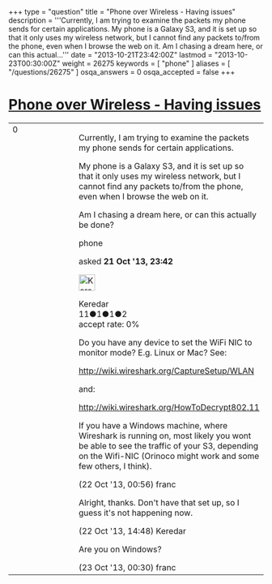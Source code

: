 +++
type = "question"
title = "Phone over Wireless - Having issues"
description = '''Currently, I am trying to examine the packets my phone sends for certain applications.  My phone is a Galaxy S3, and it is set up so that it only uses my wireless network, but I cannot find any packets to/from the phone, even when I browse the web on it. Am I chasing a dream here, or can this actual...'''
date = "2013-10-21T23:42:00Z"
lastmod = "2013-10-23T00:30:00Z"
weight = 26275
keywords = [ "phone" ]
aliases = [ "/questions/26275" ]
osqa_answers = 0
osqa_accepted = false
+++

<div class="headNormal">

# [Phone over Wireless - Having issues](/questions/26275/phone-over-wireless-having-issues)

</div>

<div id="main-body">

<div id="askform">

<table id="question-table" style="width:100%;"><colgroup><col style="width: 50%" /><col style="width: 50%" /></colgroup><tbody><tr class="odd"><td style="width: 30px; vertical-align: top"><div class="vote-buttons"><span id="post-26275-upvote" class="ajax-command post-vote up" rel="nofollow" title="I like this post (click again to cancel)"> </span><div id="post-26275-score" class="post-score" title="current number of votes">0</div><span id="post-26275-downvote" class="ajax-command post-vote down" rel="nofollow" title="I dont like this post (click again to cancel)"> </span> <span id="favorite-mark" class="ajax-command favorite-mark" rel="nofollow" title="mark/unmark this question as favorite (click again to cancel)"> </span><div id="favorite-count" class="favorite-count"></div></div></td><td><div id="item-right"><div class="question-body"><p>Currently, I am trying to examine the packets my phone sends for certain applications.</p><p>My phone is a Galaxy S3, and it is set up so that it only uses my wireless network, but I cannot find any packets to/from the phone, even when I browse the web on it.</p><p>Am I chasing a dream here, or can this actually be done?</p></div><div id="question-tags" class="tags-container tags"><span class="post-tag tag-link-phone" rel="tag" title="see questions tagged &#39;phone&#39;">phone</span></div><div id="question-controls" class="post-controls"></div><div class="post-update-info-container"><div class="post-update-info post-update-info-user"><p>asked <strong>21 Oct '13, 23:42</strong></p><img src="https://secure.gravatar.com/avatar/2da51d1cec11c537578711bacfa2f4cb?s=32&amp;d=identicon&amp;r=g" class="gravatar" width="32" height="32" alt="Keredar&#39;s gravatar image" /><p><span>Keredar</span><br />
<span class="score" title="11 reputation points">11</span><span title="1 badges"><span class="badge1">●</span><span class="badgecount">1</span></span><span title="1 badges"><span class="silver">●</span><span class="badgecount">1</span></span><span title="2 badges"><span class="bronze">●</span><span class="badgecount">2</span></span><br />
<span class="accept_rate" title="Rate of the user&#39;s accepted answers">accept rate:</span> <span title="Keredar has no accepted answers">0%</span></p></div></div><div id="comments-container-26275" class="comments-container"><span id="26280"></span><div id="comment-26280" class="comment"><div id="post-26280-score" class="comment-score"></div><div class="comment-text"><p>Do you have any device to set the WiFi NIC to monitor mode? E.g. Linux or Mac? See:</p><p><a href="http://wiki.wireshark.org/CaptureSetup/WLAN">http://wiki.wireshark.org/CaptureSetup/WLAN</a></p><p>and:</p><p><a href="http://wiki.wireshark.org/HowToDecrypt802.11">http://wiki.wireshark.org/HowToDecrypt802.11</a></p><p>If you have a Windows machine, where Wireshark is running on, most likely you wont be able to see the traffic of your S3, depending on the Wifi-NIC (Orinoco might work and some few others, I think).</p></div><div id="comment-26280-info" class="comment-info"><span class="comment-age">(22 Oct '13, 00:56)</span> <span class="comment-user userinfo">franc</span></div></div><span id="26296"></span><div id="comment-26296" class="comment"><div id="post-26296-score" class="comment-score"></div><div class="comment-text"><p>Alright, thanks. Don't have that set up, so I guess it's not happening now.</p></div><div id="comment-26296-info" class="comment-info"><span class="comment-age">(22 Oct '13, 14:48)</span> <span class="comment-user userinfo">Keredar</span></div></div><span id="26312"></span><div id="comment-26312" class="comment"><div id="post-26312-score" class="comment-score"></div><div class="comment-text"><p>Are you on Windows?</p></div><div id="comment-26312-info" class="comment-info"><span class="comment-age">(23 Oct '13, 00:30)</span> <span class="comment-user userinfo">franc</span></div></div></div><div id="comment-tools-26275" class="comment-tools"></div><div class="clear"></div><div id="comment-26275-form-container" class="comment-form-container"></div><div class="clear"></div></div></td></tr></tbody></table>

</div>

</div>

